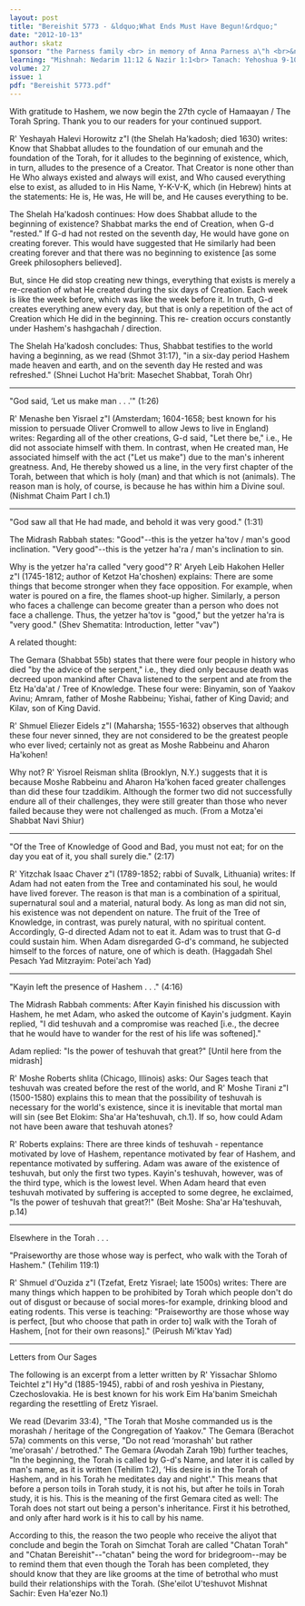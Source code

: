 ```yaml
---
layout: post
title: "Bereishit 5773 - &ldquo;What Ends Must Have Begun!&rdquo;"
date: "2012-10-13"
author: skatz
sponsor: "the Parness family <br> in memory of Anna Parness a\"h <br>&nbsp;&nbsp;&nbsp;<br>Robert & Hannah Klein <br> in memory of her mother <br> Rus bat Aharon Hakohen <br>&nbsp;&nbsp;&nbsp;<br>The Neugroschl family <br> in memory of <br> Alexander ben Yitzchak a\"h (13 Tishrei); <br> Rachel bat Genendel, <br> Rivka bat Rachel and <br> Yaakov ben Yisrael Hy\"d <br> (killed in Auschwitz - 14 Tishrei); and <br> Yisrael ben Dan a\"h (20 Tishrei)"
learning: "Mishnah: Nedarim 11:12 & Nazir 1:1<br> Tanach: Yehoshua 9-10<br> Daf Yomi (Bavli): Shabbat 10<br> Halachah: Mishnah Berurah 135:9-11"
volume: 27
issue: 1
pdf: "Bereishit 5773.pdf"
---
```


With gratitude to Hashem, we now begin the 27th cycle of Hamaayan / The Torah Spring. Thank you to our readers for your continued support.



R' Yeshayah Halevi Horowitz z"l (the Shelah Ha'kadosh; died 1630) writes: Know that Shabbat alludes to the foundation of our emunah and the foundation of the Torah, for it alludes to the beginning of existence, which, in turn, alludes to the presence of a Creator. That Creator is none other than He Who always existed and always will exist, and Who caused everything else to exist, as alluded to in His Name, Y-K-V-K, which (in Hebrew) hints at the statements: He is, He was, He will be, and He causes everything to be.

The Shelah Ha'kadosh continues: How does Shabbat allude to the beginning of existence? Shabbat marks the end of Creation, when G-d "rested." If G-d had not rested on the seventh day, He would have gone on creating forever. This would have suggested that He similarly had been creating forever and that there was no beginning to existence \[as some Greek philosophers believed\].

But, since He did stop creating new things, everything that exists is merely a re-creation of what He created during the six days of Creation. Each week is like the week before, which was like the week before it. In truth, G-d creates everything anew every day, but that is only a repetition of the act of Creation which He did in the beginning. This re- creation occurs constantly under Hashem's hashgachah / direction.

The Shelah Ha'kadosh concludes: Thus, Shabbat testifies to the world having a beginning, as we read (Shmot 31:17), "in a six-day period Hashem made heaven and earth, and on the seventh day He rested and was refreshed." (Shnei Luchot Ha'brit: Masechet Shabbat, Torah Ohr)

********

"God said, &lsquo;Let us make man . . .'" (1:26)

R' Menashe ben Yisrael z"l (Amsterdam; 1604-1658; best known for his mission to persuade Oliver Cromwell to allow Jews to live in England) writes: Regarding all of the other creations, G-d said, "Let there be," i.e., He did not associate himself with them. In contrast, when He created man, He associated himself with the act ("Let us make") due to the man's inherent greatness. And, He thereby showed us a line, in the very first chapter of the Torah, between that which is holy (man) and that which is not (animals). The reason man is holy, of course, is because he has within him a Divine soul. (Nishmat Chaim Part I ch.1)

********

"God saw all that He had made, and behold it was very good." (1:31)

The Midrash Rabbah states: "Good"--this is the yetzer ha'tov / man's good inclination. "Very good"--this is the yetzer ha'ra / man's inclination to sin.

Why is the yetzer ha'ra called "very good"? R' Aryeh Leib Hakohen Heller z"l (1745-1812; author of Ketzot Ha'choshen) explains: There are some things that become stronger when they face opposition. For example, when water is poured on a fire, the flames shoot-up higher. Similarly, a person who faces a challenge can become greater than a person who does not face a challenge. Thus, the yetzer ha'tov is "good," but the yetzer ha'ra is "very good." (Shev Shematita: Introduction, letter "vav")

A related thought:

The Gemara (Shabbat 55b) states that there were four people in history who died "by the advice of the serpent," i.e., they died only because death was decreed upon mankind after Chava listened to the serpent and ate from the Etz Ha'da'at / Tree of Knowledge. These four were: Binyamin, son of Yaakov Avinu; Amram, father of Moshe Rabbeinu; Yishai, father of King David; and Kilav, son of King David.

R' Shmuel Eliezer Eidels z"l (Maharsha; 1555-1632) observes that although these four never sinned, they are not considered to be the greatest people who ever lived; certainly not as great as Moshe Rabbeinu and Aharon Ha'kohen!

Why not? R' Yisroel Reisman shlita (Brooklyn, N.Y.) suggests that it is because Moshe Rabbeinu and Aharon Ha'kohen faced greater challenges than did these four tzaddikim. Although the former two did not successfully endure all of their challenges, they were still greater than those who never failed because they were not challenged as much. (From a Motza'ei Shabbat Navi Shiur)

********

"Of the Tree of Knowledge of Good and Bad, you must not eat; for on the day you eat of it, you shall surely die." (2:17)

R' Yitzchak Isaac Chaver z"l (1789-1852; rabbi of Suvalk, Lithuania) writes: If Adam had not eaten from the Tree and contaminated his soul, he would have lived forever. The reason is that man is a combination of a spiritual, supernatural soul and a material, natural body. As long as man did not sin, his existence was not dependent on nature. The fruit of the Tree of Knowledge, in contrast, was purely natural, with no spiritual content. Accordingly, G-d directed Adam not to eat it. Adam was to trust that G-d could sustain him. When Adam disregarded G-d's command, he subjected himself to the forces of nature, one of which is death. (Haggadah Shel Pesach Yad Mitzrayim: Potei'ach Yad)

********

"Kayin left the presence of Hashem . . ." (4:16)

The Midrash Rabbah comments: After Kayin finished his discussion with Hashem, he met Adam, who asked the outcome of Kayin's judgment. Kayin replied, "I did teshuvah and a compromise was reached \[i.e., the decree that he would have to wander for the rest of his life was softened\]."

Adam replied: "Is the power of teshuvah that great?" \[Until here from the midrash\]

R' Moshe Roberts shlita (Chicago, Illinois) asks: Our Sages teach that teshuvah was created before the rest of the world, and R' Moshe Tirani z"l (1500-1580) explains this to mean that the possibility of teshuvah is necessary for the world's existence, since it is inevitable that mortal man will sin (see Bet Elokim: Sha'ar Ha'teshuvah, ch.1). If so, how could Adam not have been aware that teshuvah atones?

R' Roberts explains: There are three kinds of teshuvah - repentance motivated by love of Hashem, repentance motivated by fear of Hashem, and repentance motivated by suffering. Adam was aware of the existence of teshuvah, but only the first two types. Kayin's teshuvah, however, was of the third type, which is the lowest level. When Adam heard that even teshuvah motivated by suffering is accepted to some degree, he exclaimed, "Is the power of teshuvah that great?!" (Beit Moshe: Sha'ar Ha'teshuvah, p.14)

********

Elsewhere in the Torah . . .

"Praiseworthy are those whose way is perfect, who walk with the Torah of Hashem." (Tehilim 119:1)

R' Shmuel d'Ouzida z"l (Tzefat, Eretz Yisrael; late 1500s) writes: There are many things which happen to be prohibited by Torah which people don't do out of disgust or because of social mores-for example, drinking blood and eating rodents. This verse is teaching: "Praiseworthy are those whose way is perfect, \[but who choose that path in order to\] walk with the Torah of Hashem, \[not for their own reasons\]." (Peirush Mi'ktav Yad)

********

Letters from Our Sages

The following is an excerpt from a letter written by R' Yissachar Shlomo Teichtel z"l Hy"d (1885-1945), rabbi of and rosh yeshiva in Piestany, Czechoslovakia. He is best known for his work Eim Ha'banim Smeichah regarding the resettling of Eretz Yisrael.

We read (Devarim 33:4), "The Torah that Moshe commanded us is the morashah / heritage of the Congregation of Yaakov." The Gemara (Berachot 57a) comments on this verse, "Do not read &lsquo;morashah' but rather &lsquo;me'orasah' / betrothed." The Gemara (Avodah Zarah 19b) further teaches, "In the beginning, the Torah is called by G-d's Name, and later it is called by man's name, as it is written (Tehilim 1:2), &lsquo;His desire is in the Torah of Hashem, and in his Torah he meditates day and night'." This means that before a person toils in Torah study, it is not his, but after he toils in Torah study, it is his. This is the meaning of the first Gemara cited as well: The Torah does not start out being a person's inheritance. First it his betrothed, and only after hard work is it his to call by his name.

According to this, the reason the two people who receive the aliyot that conclude and begin the Torah on Simchat Torah are called "Chatan Torah" and "Chatan Bereishit"--"chatan" being the word for bridegroom--may be to remind them that even though the Torah has been completed, they should know that they are like grooms at the time of betrothal who must build their relationships with the Torah. (She'eilot U'teshuvot Mishnat Sachir: Even Ha'ezer No.1)

